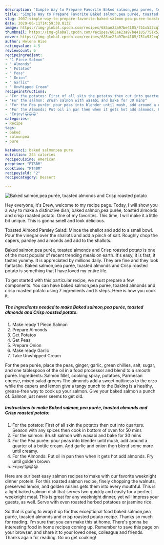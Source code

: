 ```yaml
---
description: "Simple Way to Prepare Favorite Baked salmon,pea purée, toasted almonds and Crisp roasted potato"
title: "Simple Way to Prepare Favorite Baked salmon,pea purée, toasted almonds and Crisp roasted potato"
slug: 2007-simple-way-to-prepare-favorite-baked-salmon-pea-puree-toasted-almonds-and-crisp-roasted-potato
date: 2020-06-11T14:59:38.813Z
image: https://img-global.cpcdn.com/recipes/685ae23a97be4185/751x532cq70/baked-salmonpea-puree-toasted-almonds-and-crisp-roasted-potato-recipe-main-photo.jpg
thumbnail: https://img-global.cpcdn.com/recipes/685ae23a97be4185/751x532cq70/baked-salmonpea-puree-toasted-almonds-and-crisp-roasted-potato-recipe-main-photo.jpg
cover: https://img-global.cpcdn.com/recipes/685ae23a97be4185/751x532cq70/baked-salmonpea-puree-toasted-almonds-and-crisp-roasted-potato-recipe-main-photo.jpg
author: Helena Wise
ratingvalue: 4.5
reviewcount: 6
recipeingredient:
- "1 Piece Salmon"
- " Almonds"
- " Potatos"
- " Peas"
- " Onion"
- " Garlic"
- " Unwhipped Cream"
recipeinstructions:
- "For the potatos: First of all skin the potatos then cut into quarters. Season with any spices then cook in bottom of oven for 50 mins"
- "For the salmon: Brush salmon with wasabi and bake for 30 mins"
- "For the Pea purèe: pour peas into blender until mush, add around a quarter of a bottle cream. Add garlic and onion then blend some more until creamy."
- "For the Almonds: Put oil in pan then when it gets hot add almonds. Fry until golden brown"
- "Enjoy!😀😀😀"
categories:
- Recipe
tags:
- baked
- salmonpea
- pure

katakunci: baked salmonpea pure 
nutrition: 244 calories
recipecuisine: American
preptime: "PT38M"
cooktime: "PT40M"
recipeyield: "2"
recipecategory: Dessert

---
```



![Baked salmon,pea purée, toasted almonds and Crisp roasted potato](https://img-global.cpcdn.com/recipes/685ae23a97be4185/751x532cq70/baked-salmonpea-puree-toasted-almonds-and-crisp-roasted-potato-recipe-main-photo.jpg)

Hey everyone, it's Drew, welcome to my recipe page. Today, I will show you a way to make a distinctive dish, baked salmon,pea purée, toasted almonds and crisp roasted potato. One of my favorites. This time, I will make it a little bit unique. This is gonna smell and look delicious.

Toasted Almond Parsley Salad: Mince the shallot and add to a small bowl. Pour the vinegar over the shallots and add a pinch of salt. Roughly chop the capers, parsley and almonds and add to the shallots.

Baked salmon,pea purée, toasted almonds and Crisp roasted potato is one of the most popular of recent trending meals on earth. It's easy, it is fast, it tastes yummy. It is appreciated by millions daily. They are fine and they look fantastic. Baked salmon,pea purée, toasted almonds and Crisp roasted potato is something that I have loved my entire life.


To get started with this particular recipe, we must prepare a few components. You can have baked salmon,pea purée, toasted almonds and crisp roasted potato using 7 ingredients and 5 steps. Here is how you cook it.

<!--inarticleads1-->

##### The ingredients needed to make Baked salmon,pea purée, toasted almonds and Crisp roasted potato:

1. Make ready 1 Piece Salmon
1. Prepare  Almonds
1. Get  Potatos
1. Get  Peas
1. Prepare  Onion
1. Make ready  Garlic
1. Take  Unwhipped Cream


For the pea purée, place the peas, ginger, garlic, green chillies, salt, sugar, and one tablespoon of the oil in a food processor and blend to a smooth purée. Ingredients: Salmon fillet, cooking spray, potatoes, Parmesan cheese, mixed salad greens The almonds add a sweet nuttiness to the orzo while the capers and lemon give a tangy punch to the Baking is a healthy, grease-free way to cook up your salmon. Give your baked salmon a punch of. Salmon just never seems to get old. 

<!--inarticleads2-->

##### Instructions to make Baked salmon,pea purée, toasted almonds and Crisp roasted potato:

1. For the potatos: First of all skin the potatos then cut into quarters. Season with any spices then cook in bottom of oven for 50 mins
1. For the salmon: Brush salmon with wasabi and bake for 30 mins
1. For the Pea purèe: pour peas into blender until mush, add around a quarter of a bottle cream. Add garlic and onion then blend some more until creamy.
1. For the Almonds: Put oil in pan then when it gets hot add almonds. Fry until golden brown
1. Enjoy!😀😀😀


Here are our best easy salmon recipes to make with our favorite weeknight dinner protein. For this roasted salmon recipe, finely chopping the walnuts, preserved lemon, and golden raisins gets them into every mouthful. This is a light baked salmon dish that serves two quickly and easily for a perfect weeknight meal. This is great for any weeknight dinner, yet will impress your guests, as well. Serve with oven roasted herbed potatoes or jasmine rice. 

So that is going to wrap it up for this exceptional food baked salmon,pea purée, toasted almonds and crisp roasted potato recipe. Thanks so much for reading. I'm sure that you can make this at home. There's gonna be interesting food in home recipes coming up. Remember to save this page on your browser, and share it to your loved ones, colleague and friends. Thanks again for reading. Go on get cooking!
